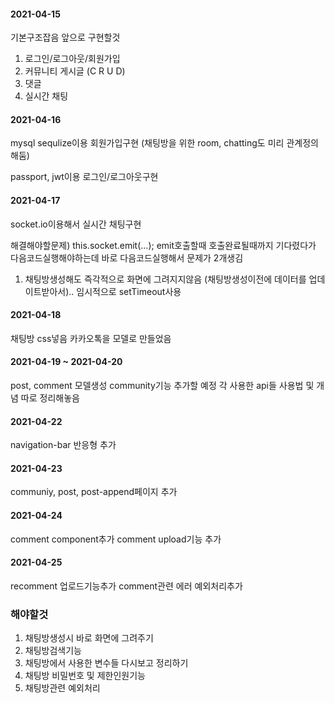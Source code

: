 #### 2021-04-15
기본구조잡음
앞으로 구현할것
1. 로그인/로그아웃/회원가입
2. 커뮤니티 게시글 (C R U D)
3. 댓글
4. 실시간 채팅

#### 2021-04-16
mysql sequlize이용
회원가입구현
(채팅방을 위한 room, chatting도 미리 관계정의해둠)

passport, jwt이용
로그인/로그아웃구현

#### 2021-04-17
socket.io이용해서 실시간 채팅구현

해결해야할문제)
this.socket.emit(...);
emit호출할때 호출완료될때까지 기다렸다가 다음코드실행해야하는데 바로 다음코드실행해서 문제가 2개생김
1. 채팅방생성해도 즉각적으로 화면에 그려지지않음 (채팅방생성이전에 데이터를 업데이트받아서).. 임시적으로 setTimeout사용

#### 2021-04-18
채팅방 css넣음
카카오톡을 모델로 만들었음

#### 2021-04-19 ~ 2021-04-20
post, comment 모델생성
community기능 추가할 예정
각 사용한 api들 사용법 및 개념 따로 정리해놓음

#### 2021-04-22
navigation-bar 반응형 추가

#### 2021-04-23
communiy, post, post-append페이지 추가

#### 2021-04-24
comment component추가
comment upload기능 추가

#### 2021-04-25
recomment 업로드기능추가
comment관련 에러 예외처리추가

### 해야할것
1. 채팅방생성시 바로 화면에 그려주기
2. 채팅방검색기능
3. 채팅방에서 사용한 변수들 다시보고 정리하기
4. 채팅방 비밀번호 및 제한인원기능
5. 채팅방관련 예외처리
